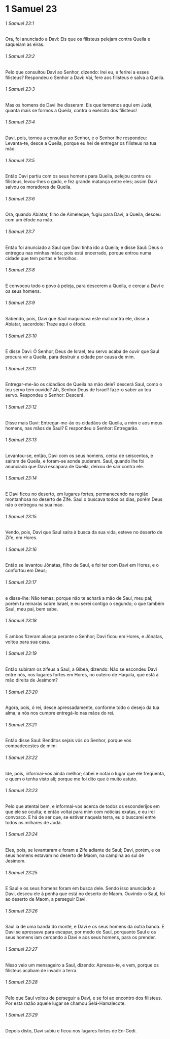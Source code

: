 # 1 Samuel 23

###### 1 Samuel 23:1

Ora, foi anunciado a Davi: Eis que os filisteus pelejam contra Queila e saqueiam as eiras.

###### 1 Samuel 23:2

Pelo que consultou Davi ao Senhor, dizendo: Irei eu, e ferirei a esses filisteus? Respondeu o Senhor a Davi: Vai, fere aos filisteus e salva a Queila.

###### 1 Samuel 23:3

Mas os homens de Davi lhe disseram: Eis que tememos aqui em Judá, quanta mais se formos a Queila, contra o exército dos filisteus!

###### 1 Samuel 23:4

Davi, pois, tornou a consultar ao Senhor, e o Senhor lhe respondeu: Levanta-te, desce a Queila, porque eu hei de entregar os filisteus na tua mão.

###### 1 Samuel 23:5

Então Davi partiu com os seus homens para Queila, pelejou contra os filisteus, levou-lhes o gado, e fez grande matança entre eles; assim Davi salvou os moradores de Queila.

###### 1 Samuel 23:6

Ora, quando Abiatar, filho de Aimeleque, fugiu para Davi, a Queila, desceu com um éfode na mão.

###### 1 Samuel 23:7

Então foi anunciado a Saul que Davi tinha ido a Queila; e disse Saul: Deus o entregou nas minhas mãos; pois está encerrado, porque entrou numa cidade que tem portas e ferrolhos.

###### 1 Samuel 23:8

E convocou todo o povo à peleja, para descerem a Queila, e cercar a Davi e os seus homens.

###### 1 Samuel 23:9

Sabendo, pois, Davi que Saul maquinava este mal contra ele, disse a Abiatar, sacerdote: Traze aqui o éfode.

###### 1 Samuel 23:10

E disse Davi: Ó Senhor, Deus de Israel, teu servo acaba de ouvir que Saul procura vir a Queila, para destruir a cidade por causa de mim.

###### 1 Samuel 23:11

Entregar-me-ão os cidadãos de Queila na mão dele? descerá Saul, como o teu servo tem ouvido? Ah, Senhor Deus de Israel! faze-o saber ao teu servo. Respondeu o Senhor: Descerá.

###### 1 Samuel 23:12

Disse mais Davi: Entregar-me-ão os cidadãos de Queila, a mim e aos meus homens, nas mãos de Saul? E respondeu o Senhor: Entregarão.

###### 1 Samuel 23:13

Levantou-se, então, Davi com os seus homens, cerca de seiscentos, e saíram de Queila, e foram-se aonde puderam. Saul, quando lhe foi anunciado que Davi escapara de Queila, deixou de sair contra ele.

###### 1 Samuel 23:14

E Davi ficou no deserto, em lugares fortes, permanecendo na região montanhosa no deserto de Zife. Saul o buscava todos os dias, porém Deus não o entregou na sua mao.

###### 1 Samuel 23:15

Vendo, pois, Davi que Saul saíra à busca da sua vida, esteve no deserto de Zife, em Hores.

###### 1 Samuel 23:16

Então se levantou Jônatas, filho de Saul, e foi ter com Davi em Hores, e o confortou em Deus;

###### 1 Samuel 23:17

e disse-lhe: Não temas; porque não te achará a mão de Saul, meu pai; porém tu reinarás sobre Israel, e eu serei contigo o segundo; o que também Saul, meu pai, bem sabe.

###### 1 Samuel 23:18

E ambos fizeram aliança perante o Senhor; Davi ficou em Hores, e Jônatas, voltou para sua casa.

###### 1 Samuel 23:19

Então subiram os zifeus a Saul, a Gibea, dizendo: Não se escondeu Davi entre nós, nos lugares fortes em Hores, no outeiro de Haquila, que está à mão direita de Jesimom?

###### 1 Samuel 23:20

Agora, pois, ó rei, desce apressadamente, conforme todo o desejo da tua alma; a nós nos cumpre entregá-lo nas mãos do rei.

###### 1 Samuel 23:21

Então disse Saul: Benditos sejais vós do Senhor, porque vos compadecestes de mim:

###### 1 Samuel 23:22

Ide, pois, informai-vos ainda melhor; sabei e notai o lugar que ele freqüenta, e quem o tenha visto ali; porque me foi dito que é muito astuto.

###### 1 Samuel 23:23

Pelo que atentai bem, e informai-vos acerca de todos os esconderijos em que ele se oculta; e então voltai para mim com notícias exatas, e eu irei convosco. E há de ser que, se estiver naquela terra, eu o buscarei entre todos os milhares de Judá.

###### 1 Samuel 23:24

Eles, pois, se levantaram e foram a Zife adiante de Saul; Davi, porém, e os seus homens estavam no deserto de Maom, na campina ao sul de Jesimom.

###### 1 Samuel 23:25

E Saul e os seus homens foram em busca dele. Sendo isso anunciado a Davi, desceu ele à penha que está no deserto de Maom. Ouvindo-o Saul, foi ao deserto de Maom, a perseguir Davi.

###### 1 Samuel 23:26

Saul ia de uma banda do monte, e Davi e os seus homens da outra banda. E Davi se apressava para escapar, por medo de Saul, porquanto Saul e os seus homens iam cercando a Davi e aos seus homens, para os prender.

###### 1 Samuel 23:27

Nisso veio um mensageiro a Saul, dizendo: Apressa-te, e vem, porque os filisteus acabam de invadir a terra.

###### 1 Samuel 23:28

Pelo que Saul voltou de perseguir a Davi, e se foi ao encontro dos filisteus. Por esta razão aquele lugar se chamou Selá-Hamalecote.

###### 1 Samuel 23:29

Depois disto, Davi subiu e ficou nos lugares fortes de En-Gedi.

